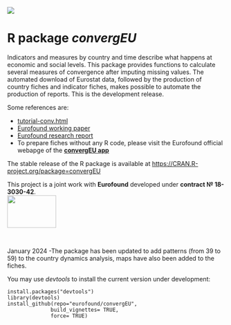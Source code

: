 ![](inst/logoConvergEU9_github.png)  

# R package *convergEU*

Indicators and measures by country and time describe
what happens at economic and social levels. This package provides
functions to calculate several measures of convergence after imputing
missing values. The automated download of Eurostat data,
followed by the production of country fiches and indicator fiches,
makes possible to  automate the production of reports.
This is the development release.  

Some references  are:   

  *  [tutorial-conv.html](https://www.eurofound.europa.eu/system/files/2022-04/introduction-to-the-convergeu-package-0.6.4-tutorial-v2-apr2022.pdf)   
  *  [Eurofound working paper](https://www.eurofound.europa.eu/en/publications/eurofound-paper/2020/monitoring-upward-convergence-eu-r-convergeu-package) 
  *  [Eurofound research report](https://www.eurofound.europa.eu/en/publications/2018/upward-convergence-eu-concepts-measurements-and-indicators)       
  *  To prepare fiches without any R code, please visit the Eurofound official  webapge of the [**convergEU app**](https://www.eurofound.europa.eu/en/resources/convergence-monitoring-hub/perform-convergence-analysis-eu-using-convergeu-app)

The stable release of the R package is available at https://CRAN.R-project.org/package=convergEU

This project is a joint work with  **Eurofound** developed under **contract &#8470;
 18-3030-42**.<br>
<img src="inst/EF2015_Logo_Colour_rid.png" width="113"  height="75">  


<br>  

January 2024 -The package has been updated to add patterns (from 39 to 59) to the country dynamics analysis, maps have also been added to the fiches.

You may use  *devtools* to  install the current version under development:   

```
install.packages("devtools")
library(devtools)
install_github(repo="eurofound/convergEU",
              build_vignettes= TRUE,
              force= TRUE)
```


